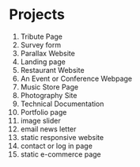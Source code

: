# Projects

1. Tribute Page
2. Survey form
3. Parallax Website
4. Landing page
5. Restaurant Website
6. An Event or Conference Webpage
7. Music Store Page
8. Photography Site
9. Technical Documentation
10. Portfolio page
11. image slider
12. email news letter
13. static responsive website
14. contact or log in page
15. static e-commerce page

<!-- # Projects

| SL No | Projects                  | Status |
| ----- | ------------------------- | ------ |
| 1     | Tribute Page              | Done   |
| 2     | Survey form               | Done   |
| 3     | Parallax Website          |        |
| 4     | Landing page              |        |
| 5     | Portfolio page            |        |
| 6     | image slider              |        |
| 7     | email news letter         |        |
| 8     | static responsive website |        |
| 9     | contact or log in page    |        |
| 10    | static e-commerce page    |        |
| 11    |                           |        |
| 12    |                           |        |
| 13    |                           |        |
| 14    |                           |        |
| 15    |                           |        | -->
